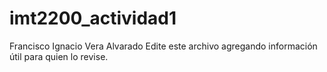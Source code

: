 # imt2200_actividad1

Francisco Ignacio Vera Alvarado
Edite este archivo agregando información útil para quien lo revise.
